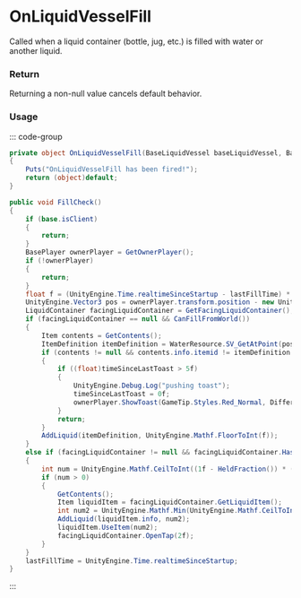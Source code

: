 # OnLiquidVesselFill
<Badge type="info" text="Entity"/><Badge type="danger" text="Carbon Compatible"/><Badge type="warning" text="Oxide Compatible"/>
Called when a liquid container (bottle, jug, etc.) is filled with water or another liquid.

### Return
Returning a non-null value cancels default behavior.

### Usage
::: code-group
```csharp [Example]
private object OnLiquidVesselFill(BaseLiquidVessel baseLiquidVessel, BasePlayer local0, LiquidContainer local3)
{
	Puts("OnLiquidVesselFill has been fired!");
	return (object)default;
}
```
```csharp [Source — Assembly-CSharp @ BaseLiquidVessel]
public void FillCheck()
{
	if (base.isClient)
	{
		return;
	}
	BasePlayer ownerPlayer = GetOwnerPlayer();
	if (!ownerPlayer)
	{
		return;
	}
	float f = (UnityEngine.Time.realtimeSinceStartup - lastFillTime) * fillMlPerSec;
	UnityEngine.Vector3 pos = ownerPlayer.transform.position - new UnityEngine.Vector3(0f, 1f, 0f);
	LiquidContainer facingLiquidContainer = GetFacingLiquidContainer();
	if (facingLiquidContainer == null && CanFillFromWorld())
	{
		Item contents = GetContents();
		ItemDefinition itemDefinition = WaterResource.SV_GetAtPoint(pos);
		if (contents != null && contents.info.itemid != itemDefinition.itemid)
		{
			if ((float)timeSinceLastToast > 5f)
			{
				UnityEngine.Debug.Log("pushing toast");
				timeSinceLastToast = 0f;
				ownerPlayer.ShowToast(GameTip.Styles.Red_Normal, DifferentLiquidType, false);
			}
			return;
		}
		AddLiquid(itemDefinition, UnityEngine.Mathf.FloorToInt(f));
	}
	else if (facingLiquidContainer != null && facingLiquidContainer.HasLiquidItem())
	{
		int num = UnityEngine.Mathf.CeilToInt((1f - HeldFraction()) * (float)MaxHoldable());
		if (num > 0)
		{
			GetContents();
			Item liquidItem = facingLiquidContainer.GetLiquidItem();
			int num2 = UnityEngine.Mathf.Min(UnityEngine.Mathf.CeilToInt(f), UnityEngine.Mathf.Min(liquidItem.amount, num));
			AddLiquid(liquidItem.info, num2);
			liquidItem.UseItem(num2);
			facingLiquidContainer.OpenTap(2f);
		}
	}
	lastFillTime = UnityEngine.Time.realtimeSinceStartup;
}

```
:::

